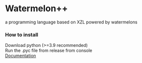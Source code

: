 # Watermelon++
a programming language based on XZL powered by watermelons
<br>
### How to install
Download python (>=3.9 recommended)
<br>Run the .pyc file from release from console
<br>[Documentation](DOCS.md)
